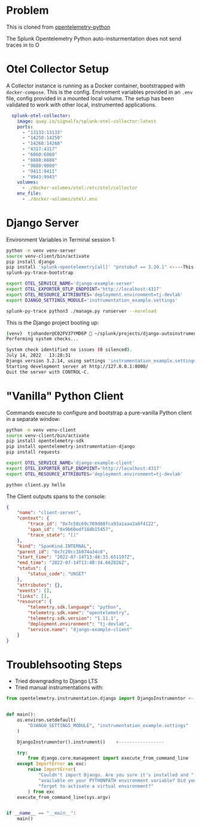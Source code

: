 # Problem
This is cloned from [opentelemetry-python](https://github.com/open-telemetry/opentelemetry-python)

The Splunk Opentelemetry Python auto-insturmentation does not send traces in to O

# Otel Collector Setup
A Collector instance is running as a Docker container, bootstrapped with `docker-compose`.  This is the config.  Enviroment variables provided in an `.env` file, config provided in a mounted local volume. The setup has been validated to work with other local, instrumented applications.
```yaml
  splunk-otel-collector:
    image: quay.io/signalfx/splunk-otel-collector:latest
    ports:
      - "13133:13133"
      - "14250:14250"
      - "14268:14268"
      - "4317:4317"
      - "6060:6060"
      - "8888:8888"
      - "9080:9080"
      - "9411:9411"
      - "9943:9943"
    volumes:
      - ./docker-volumes/otel:/etc/otel/collector
    env_file:
      - ./docker-volumes/otel/.env
```

# Django Server
Environment Variables in Terminal session 1:
```bash
python -m venv venv-server
source venv-client/bin/activate
pip install django
pip install 'splunk-opentelemetry[all]' "protobuf == 3.20.1" <----This seems to help getting the sqllite spans into O11y
splunk-py-trace-bootstrap

export OTEL_SERVICE_NAME='django-example-server'
export OTEL_EXPORTER_OTLP_ENDPOINT='http://localhost:4317'
export OTEL_RESOURCE_ATTRIBUTES='deployment.environment=tj-devlab'
export DJANGO_SETTINGS_MODULE='instrumentation_example.settings'

splunk-py-trace python3 ./manage.py runserver --noreload
```

This is the Django project booting up:
```bash
(venv)  tjohander@C02FV37YMD6P  ~/splunk/projects/django-autoinstrumentation  splunk-py-trace python3 ./manage.py runserver --noreload
Performing system checks...

System check identified no issues (0 silenced).
July 14, 2022 - 13:28:31
Django version 3.2.14, using settings 'instrumentation_example.settings'
Starting development server at http://127.0.0.1:8000/
Quit the server with CONTROL-C.

```

# "Vanilla" Python Client
Commands execute to configure and bootstrap a pure-vanilla Python client in a separate window:
```bash
python -m venv venv-client
source venv-client/bin/activate
pip install opentelemetry-sdk
pip install opentelemetry-instrumentation-django
pip install requests

export OTEL_SERVICE_NAME='django-example-client'
export OTEL_EXPORTER_OTLP_ENDPOINT='http://localhost:4317'
export OTEL_RESOURCE_ATTRIBUTES='deployment.environment=tj-devlab'

python client.py hello
```
The Client outputs spans to the console:
```json
{
    "name": "client-server",
    "context": {
        "trace_id": "0x7c58c69c789d08fca93a1aaa2a8f4122",
        "span_id": "0x9b60edf18db15457",
        "trace_state": "[]"
    },
    "kind": "SpanKind.INTERNAL",
    "parent_id": "0x7c20cc1b074a34c0",
    "start_time": "2022-07-14T13:48:33.651197Z",
    "end_time": "2022-07-14T13:48:34.662826Z",
    "status": {
        "status_code": "UNSET"
    },
    "attributes": {},
    "events": [],
    "links": [],
    "resource": {
        "telemetry.sdk.language": "python",
        "telemetry.sdk.name": "opentelemetry",
        "telemetry.sdk.version": "1.11.1",
        "deployment.environment": "tj-devlab",
        "service.name": "django-example-client"
    }
}

```

# Troublehsooting Steps
* Tried downgrading to Django LTS 
* Tried manual instrumentations with:
```python
from opentelemetry.instrumentation.django import DjangoInstrumentor <-----------


def main():
    os.environ.setdefault(
        "DJANGO_SETTINGS_MODULE", "instrumentation_example.settings"
    )

    DjangoInstrumentor().instrument()    <----------------- 

    try:
        from django.core.management import execute_from_command_line
    except ImportError as exc:
        raise ImportError(
            "Couldn't import Django. Are you sure it's installed and "
            "available on your PYTHONPATH environment variable? Did you "
            "forget to activate a virtual environment?"
        ) from exc
    execute_from_command_line(sys.argv)


if __name__ == "__main__":
    main()
```